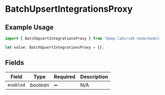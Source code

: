 # BatchUpsertIntegrationsProxy

## Example Usage

```typescript
import { BatchUpsertIntegrationsProxy } from "@amp-labs/sdk-node/models/operations";

let value: BatchUpsertIntegrationsProxy = {};
```

## Fields

| Field              | Type               | Required           | Description        |
| ------------------ | ------------------ | ------------------ | ------------------ |
| `enabled`          | *boolean*          | :heavy_minus_sign: | N/A                |